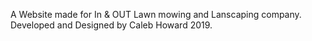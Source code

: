A Website made for In & OUT Lawn mowing and Lanscaping company.
Developed and Designed by Caleb Howard 2019.

